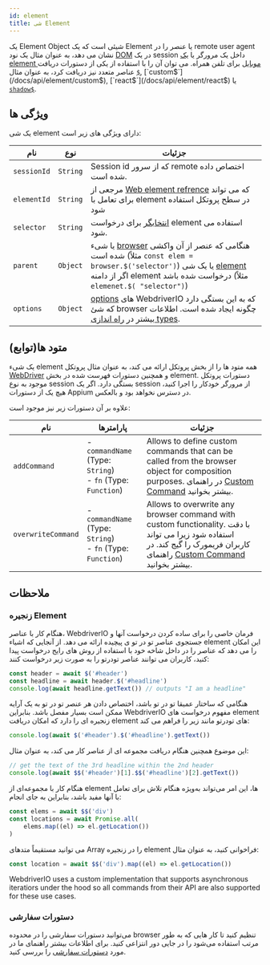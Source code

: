```yaml
---
id: element
title: شی Element
---
```


یک Element Object شیئی است که یک Element یا عنصر را در remote user agent نشان می دهد، به عنوان مثال یک نود [DOM](https://developer.mozilla.org/en-US/docs/Web/API/Element) در یک session داخل یک مرورگر یا [یک element موبایل](https://developer.apple.com/documentation/swift/sequence/element) برای تلفن همراه. می توان آن را با استفاده از یکی از دستورات دریافت عناصر متعدد نیز دریافت کرد، به عنوان مثال [`$`](/docs/api/element/$), [`custom$`](/docs/api/element/custom$), [`react$`](/docs/api/element/react$) یا [`shadow$`](/docs/api/element/shadow$).

## ویژگی ها

یک شی element دارای ویژگی های زیر است:

| نام         | نوع      | جزئیات                                                                                                                                                                                                                            |
| ----------- | -------- | --------------------------------------------------------------------------------------------------------------------------------------------------------------------------------------------------------------------------------- |
| `sessionId` | `String` | Session id که از سرور remote اختصاص داده شده است.                                                                                                                                                                                 |
| `elementId` | `String` | مرجعی از [Web element refrence](https://w3c.github.io/webdriver/#elements) که می تواند برای تعامل با element در سطح پروتکل استفاده شود                                                                                            |
| `selector`  | `String` | [انتخابگر](/docs/selectors) برای درخواست element استفاده می شود.                                                                                                                                                                  |
| `parent`    | `Object` | یا شیء [browser](/docs/api/browser) هنگامی که عنصر از آن واکشی شده است (مثلاً `const elem = browser.$('selector')`) یا یک شی [element](/docs/api/element) اگر از دامنه element درخواست شده باشد (مثلاً `elemenet.$( "selector")`) |
| `options`   | `Object` | [options](../configuration) های WebdriverIO که به این بستگی دارد که شئ browser چگونه ایجاد شده است. اطلاعات بیشتر در [راه اندازی types](../setuptypes).                                                                     |

## متود ها(توابع)

یک شیء element همه متود ها را از بخش پروتکل ارائه می کند، به عنوان مثال پروتکل [WebDriver](/docs/api/webdriver) و همچنین دستورات فهرست شده در بخش element. دستورات پروتکل موجود به نوع session بستگی دارد. اگر یک session از مرورگر خودکار را اجرا کنید، هیچ یک از دستورات Appium [](/docs/api/appium) در دسترس نخواهد بود و بالعکس.

علاوه بر آن دستورات زیر نیز موجود است:

| نام                | پارامترها                                                             | جزئیات                                                                                                                                                                                                                       |
| ------------------ | --------------------------------------------------------------------- | ---------------------------------------------------------------------------------------------------------------------------------------------------------------------------------------------------------------------------- |
| `addCommand`       | - `commandName` (Type: `String`)<br />- `fn` (Type: `Function`) | Allows to define custom commands that can be called from the browser object for composition purposes. در راهنمای [Custom Command](/docs/customcommands) بیشتر بخوانید.                                                       |
| `overwriteCommand` | - `commandName` (Type: `String`)<br />- `fn` (Type: `Function`) | Allows to overwrite any browser command with custom functionality. با دقت استفاده شود زیرا می تواند کاربران فریمورک را گیج کند. در راهنمای [Custom Command](/docs/customcommands#overwriting-native-commands) بیشتر بخوانید. |

## ملاحظات

### زنجیره Element

هنگام کار با عناصر، WebdriverIO فرمان خاصی را برای ساده کردن درخواست آنها و جستجوی عناصر تو در تو ی پیچیده ارائه می دهد. از آنجایی که اشیاء element این امکان را می دهد که عناصر را در داخل شاخه خود با استفاده از روش های رایج درخواست پیدا کنید، کاربران می توانند عناصر تودرتو را به صورت زیر درخواست کنند:

```js
const header = await $('#header')
const headline = await header.$('#headline')
console.log(await headline.getText()) // outputs "I am a headline"
```

هنگامی که ساختار عمیقا تو در تو باشد، اختصاص دادن هر عنصر تو در تو به یک آرایه ممکن است بسیار مفصل باشد. بنابراین WebdriverIO مفهوم درخواست های element زنجیره ای را دارد که امکان دریافت element های تودرتو مانند زیر را فراهم می کند:

```js
console.log(await $('#header').$('#headline').getText())
```

این موضوع همچنین هنگام دریافت مجموعه ای از عناصر کار می کند، به عنوان مثال:

```js
// get the text of the 3rd headline within the 2nd header
console.log(await $$('#header')[1].$$('#headline')[2].getText())
```

هنگام کار با مجموعه‌ای از element ها، این امر می‌تواند به‌ویژه هنگام تلاش برای تعامل با آنها مفید باشد، بنابراین به جای انجام:

```js
const elems = await $$('div')
const locations = await Promise.all(
    elems.map((el) => el.getLocation())
)
```

می توانید مستقیماً متدهای Array را در زنجیره element فراخوانی کنید، به عنوان مثال:

```js
const location = await $$('div').map((el) => el.getLocation())
```

WebdriverIO uses a custom implementation that supports asynchronous iteratiors under the hood so all commands from their API are also supported for these use cases.

### دستورات سفارشی

می‌توانید دستورات سفارشی را در محدوده browser تنظیم کنید تا کار هایی که به طور مرتب استفاده می‌شود را در جایی دور انتزاعی کنید. برای اطلاعات بیشتر راهنمای ما در مورد [دستورات سفارشی](/docs/customcommands#adding-custom-commands) را بررسی کنید.
